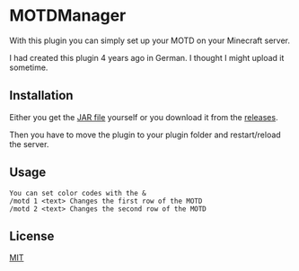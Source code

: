 # MOTDManager

With this plugin you can simply set up your MOTD on your Minecraft server.

I had created this plugin 4 years ago in German. I thought I might upload it sometime.

## Installation

Either you get the [JAR file](https://github.com/SkillDevCH/MOTDManager/releases/download/1.0/MOTDManager.jar) yourself or you download it from the [releases](https://github.com/SkillDevCH/MOTDManager/releases/download/1.0/MOTDManager.jar).

Then you have to move the plugin to your plugin folder and restart/reload the server.



## Usage

```
You can set color codes with the & 
/motd 1 <text> Changes the first row of the MOTD
/motd 2 <text> Changes the second row of the MOTD
```


## License
[MIT](https://choosealicense.com/licenses/mit/)
